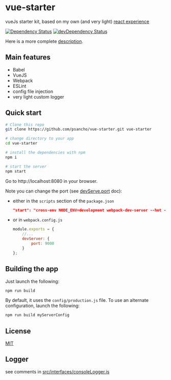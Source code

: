 # vue-starter

vueJs starter kit, based on my own (and very light) [react experience](https://github.com/psancho/gotoReact)


[![Dependency Status](https://david-dm.org/psancho/vue-starter/status.svg)](https://david-dm.org/psancho/vue-starter#info=dependencies) [![devDependency Status](https://david-dm.org/psancho/vue-starter/dev-status.svg)](https://david-dm.org/psancho/vue-starter#info=devDependencies)

Here is a more complete [description](./description.md).

## Main features

* Babel
* VueJS
* Webpack
* ESLint
* config file injection
* very light custom logger

## Quick start

```bash
# Clone this repo
git clone https://github.com/psancho/vue-starter.git vue-starter

# change directory to your app
cd vue-starter

# install the dependencies with npm
npm i

# start the server
npm start
```

Go to http://localhost:8080 in your browser.

Note you can change the port  (see [devServe.port](https://webpack.js.org/configuration/dev-server/#devserverport) doc):

* either in the `scripts` section of the `package.json`

  ```json
  "start": "cross-env NODE_ENV=development webpack-dev-server --hot --port 9000"
  ```

* or in `webpack.config.js`

  ```javascript
  module.exports = {
      //...
      devServer: {
          port: 9000
      }
  };
  ```

## Building the app

Just launch the following:

```bash
npm run build
```

By default, it uses the `config/production.js` file.
To use an alternate configuration, launch the following:

```bash
npm run build myServerConfig
```

## License

[MIT](./LICENCE)

## Logger

see comments in [src/interfaces/consoleLogger.js](./src/interfaces/consoleLogger.js)

